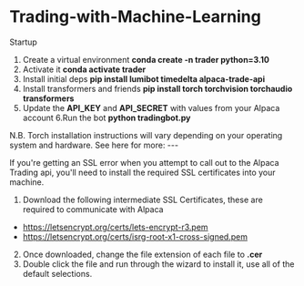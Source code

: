 # Trading-with-Machine-Learning
Startup

1. Create a virtual environment **conda create -n trader python=3.10**
2. Activate it **conda activate trader**
3. Install initial deps **pip install lumibot timedelta alpaca-trade-api**
4. Install transformers and friends **pip install torch torchvision torchaudio transformers**
5. Update the **API_KEY** and **API_SECRET** with values from your Alpaca account
6.Run the bot **python tradingbot.py**

N.B. Torch installation instructions will vary depending on your operating system and hardware. See here for more: ---

If you're getting an SSL error when you attempt to call out to the Alpaca Trading api, you'll need to install the required SSL certificates into your machine.

1. Download the following intermediate SSL Certificates, these are required to communicate with Alpaca
- https://letsencrypt.org/certs/lets-encrypt-r3.pem
- https://letsencrypt.org/certs/isrg-root-x1-cross-signed.pem
2. Once downloaded, change the file extension of each file to **.cer**
3. Double click the file and run through the wizard to install it, use all of the default selections.
